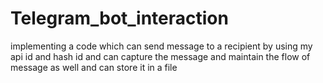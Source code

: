 # Telegram_bot_interaction
implementing a code which can send message to a recipient by using my api id and hash id and can capture the message and maintain the flow of message as well and can store it in a file
